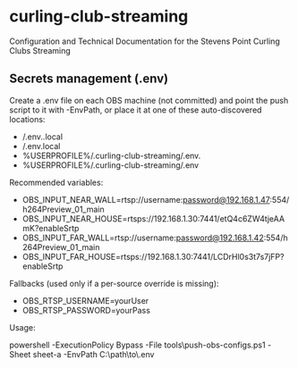 # curling-club-streaming
Configuration and Technical Documentation for the Stevens Point Curling Clubs Streaming

Secrets management (.env)
-------------------------

Create a .env file on each OBS machine (not committed) and point the push script to it with -EnvPath, or place it at one of these auto-discovered locations:

- <repo>/.env.<sheet>.local
- <repo>/.env.local
- %USERPROFILE%/.curling-club-streaming/.env.<sheet>
- %USERPROFILE%/.curling-club-streaming/.env

Recommended variables:

- OBS_INPUT_NEAR_WALL=rtsp://username:password@192.168.1.47:554/h264Preview_01_main
- OBS_INPUT_NEAR_HOUSE=rtsps://192.168.1.30:7441/etQ4c6ZW4tjeAAmK?enableSrtp
- OBS_INPUT_FAR_WALL=rtsp://username:password@192.168.1.42:554/h264Preview_01_main
- OBS_INPUT_FAR_HOUSE=rtsps://192.168.1.30:7441/LCDrHl0s3t7s7jFP?enableSrtp

Fallbacks (used only if a per-source override is missing):

- OBS_RTSP_USERNAME=yourUser
- OBS_RTSP_PASSWORD=yourPass

Usage:

powershell -ExecutionPolicy Bypass -File tools\push-obs-configs.ps1 -Sheet sheet-a -EnvPath C:\\path\\to\\.env
